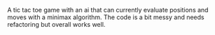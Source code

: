 A tic tac toe game with an ai that can currently evaluate positions and moves with a minimax algorithm.
The code is a bit messy and needs refactoring but overall works well.

